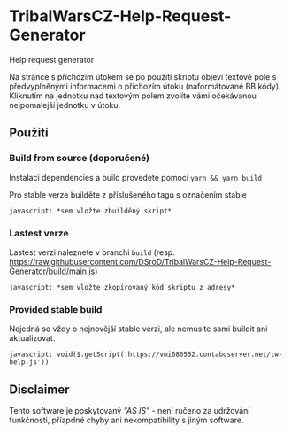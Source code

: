 # TribalWarsCZ-Help-Request-Generator

Help request generator

Na stránce s příchozím útokem se po použití skriptu objeví textové pole s předvyplněnými informacemi o příchozím útoku (naformátované BB kódy).
Kliknutím na jednotku nad textovým polem zvolíte vámi očekávanou nejpomalejší jednotku v útoku.


## Použití

### Build from source (doporučené)

Instalaci dependencies a build provedete pomocí
`yarn && yarn build`

Pro stable verze builděte z příslušeného tagu s označením stable

`javascript: *sem vložte zbuilděný skript*`

### Lastest verze

Lastest verzi naleznete v branchi `build` (resp. https://raw.githubusercontent.com/DSroD/TribalWarsCZ-Help-Request-Generator/build/main.js)

`javascript: *sem vložte zkopírovaný kód skriptu z adresy*`

### Provided stable build

Nejedná se vždy o nejnovější stable verzi, ale nemusíte sami buildit ani aktualizovat.

`javascript: void($.getScript('https://vmi680552.contaboserver.net/tw-help.js'))`

## Disclaimer

Tento software je poskytovaný *"AS IS"* - není ručeno za udržování funkčnosti, příapdné chyby ani nekompatibility s jiným software.
